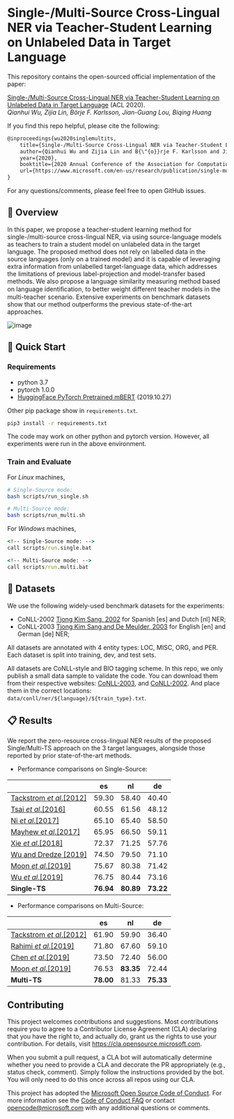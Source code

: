 # Single-/Multi-Source Cross-Lingual NER via Teacher-Student Learning on Unlabeled Data in Target Language

This repository contains the open-sourced official implementation of the paper:

[Single-/Multi-Source Cross-Lingual NER via Teacher-Student Learning on Unlabeled Data in Target Language](https://www.microsoft.com/en-us/research/publication/single-multi-source-cross-lingual-ner-via-teacher-student-learning-on-unlabeled-data-in-target-language/) (ACL 2020).  
_Qianhui Wu, Zijia Lin, Börje F. Karlsson, Jian-Guang Lou, Biqing Huang_

If you find this repo helpful, please cite the following:

```tex
@inproceedings{wu2020singlemultits,
    title={Single-/Multi-Source Cross-Lingual NER via Teacher-Student Learning on Unlabeled Data in Target Language},
    author={Qianhui Wu and Zijia Lin and B{\"{o}}rje F. Karlsson and Jian-Guang Lou and Biqing Huang},
    year={2020},
    booktitle={2020 Annual Conference of the Association for Computational Linguistics (ACL 2020)},
    url={https://www.microsoft.com/en-us/research/publication/single-multi-source-cross-lingual-ner-via-teacher-student-learning-on-unlabeled-data-in-target-language/},
}
```

For any questions/comments, please feel free to open GitHub issues.


## 🎥 Overview

In this paper, we propose a teacher-student learning method for single-/multi-source cross-lingual NER, via using source-language models as teachers to train a student model on unlabeled data in the target language.
The proposed method does not rely on labelled data in the source languages (only on a trained model) and it is capable of leveraging extra information from unlabelled target-language data, which addresses the limitations of previous label-projection and model-transfer based methods.
We also propose a language similarity measuring method based on language identiﬁcation, to better weight different teacher models in the multi-teacher scenario.
Extensive experiments on benchmark datasets show that our method outperforms the previous state-of-the-art approaches.

![image](https://cdn.nlark.com/yuque/0/2020/png/104214/1592232619080-006df32b-ad05-4967-9ba1-38c344e0ffbb.png)


## 🎯 Quick Start

### Requirements

- python 3.7
- pytorch 1.0.0
- [HuggingFace PyTorch Pretrained mBERT](https://github.com/huggingface/pytorch-transformers.git) (2019.10.27)

Other pip package show in `requirements.txt`.

```bash
pip3 install -r requirements.txt
```

The code may work on other python and pytorch version. However, all experiments were run in the above environment.


### Train and Evaluate

For _Linux_ machines,

```bash
# Single-Source mode:
bash scripts/run_single.sh

# Multi-Source mode:
bash scripts/run_multi.sh
```

For _Windows_ machines,

```cmd
<!-- Single-Source mode: -->
call scripts/run.single.bat

<!-- Multi-Source mode: -->
call scripts/run.multi.bat
```

## 🍯 Datasets

We use the following widely-used benchmark datasets for the experiments:

- CoNLL-2002 [Tjong Kim Sang, 2002](https://www.aclweb.org/anthology/W02-2024/) for Spanish [es] and Dutch [nl] NER;
- CoNLL-2003 [Tjong Kim Sang and De Meulder, 2003](https://www.aclweb.org/anthology/W03-0419/) for English [en] and German [de] NER;

All datasets are annotated with 4 entity types: LOC, MISC, ORG, and PER. Each dataset is split into training, dev, and test sets.

All datasets are CoNLL-style and BIO tagging scheme. In this repo, we only publish a small data sample to validate the code. You can download them from their respective websites: [CoNLL-2003](http://www.cnts.ua.ac.be/conll2003/ner.tgz), and [CoNLL-2002](http://www.cnts.ua.ac.be/conll2002/ner.tgz).
And place them in the correct locations: `data/conll/ner/${language}/${train_type}.txt`.


## 📋 Results

We report the zero-resource cross-lingual NER results of the proposed Single/Multi-TS approach on the 3 target languages, alongside those reported by prior state-of-the-art methods.

* Performance comparisons on Single-Source:

|                                                                                  | es        | nl        | de        |
| -------------------------------------------------------------------------------- | --------- | --------- | --------- |
| [Tackstrom _et_ _al_.[2012]](https://www.aclweb.org/anthology/N12-1052/)         | 59.30     | 58.40     | 40.40     |
| [Tsai _et_ _al_.[2016]](https://www.aclweb.org/anthology/K16-1022/)              | 60.55     | 61.56     | 48.12     |
| [Ni _et_ _al_.[2017]](https://www.aclweb.org/anthology/P17-1135/)                | 65.10     | 65.40     | 58.50     |
| [Mayhew _et_ _al_.[2017]](https://www.aclweb.org/anthology/D17-1269/)            | 65.95     | 66.50     | 59.11     |
| [Xie _et_ _al_.[2018]](https://www.aclweb.org/anthology/D18-1034/)               | 72.37     | 71.25     | 57.76     |
| [Wu and Dredze [2019]](https://www.aclweb.org/anthology/D19-1077/)               | 74.50     | 79.50     | 71.10     |
| [Moon _et_ _al_.[2019]](https://arxiv.org/abs/1912.01389)                        | 75.67     | 80.38     | 71.42     |
| [Wu _et_ _al_.[2019]](https://www.aaai.org/Papers/AAAI/2020GB/AAAI-WuQ.5015.pdf) | 76.75     | 80.44     | 73.16     |
| **Single-TS**                                                                    | **76.94** | **80.89** | **73.22** |

* Performance comparisons on Multi-Source:

|                                                                                  | es        | nl        | de        |
| -------------------------------------------------------------------------------- | --------- | --------- | --------- |
| [Tackstrom _et_ _al_.[2012]](https://www.aclweb.org/anthology/N12-1052/)         | 61.90     | 59.90     | 36.40     |
| [Rahimi _et_ _al_.[2019]](https://www.aclweb.org/anthology/P19-1015/)            | 71.80     | 67.60     | 59.10     |
| [Chen _et_ _al_.[2019]](https://www.aclweb.org/anthology/P19-1299/)              | 73.50     | 72.40     | 56.00     |
| [Moon _et_ _al_.[2019]](https://arxiv.org/abs/1912.01389)                        | 76.53     | **83.35** | 72.44     |
| **Multi-TS**                                                                     | **78.00** | 81.33     | **75.33** |


## Contributing

This project welcomes contributions and suggestions. Most contributions require you to agree to a
Contributor License Agreement (CLA) declaring that you have the right to, and actually do, grant us
the rights to use your contribution. For details, visit https://cla.opensource.microsoft.com.

When you submit a pull request, a CLA bot will automatically determine whether you need to provide
a CLA and decorate the PR appropriately (e.g., status check, comment). Simply follow the instructions
provided by the bot. You will only need to do this once across all repos using our CLA.

This project has adopted the [Microsoft Open Source Code of Conduct](https://opensource.microsoft.com/codeofconduct/).
For more information see the [Code of Conduct FAQ](https://opensource.microsoft.com/codeofconduct/faq/) or
contact [opencode@microsoft.com](mailto:opencode@microsoft.com) with any additional questions or comments.
